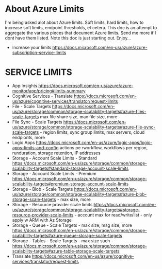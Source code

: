 # About Azure Limits

I'm being asked alot about Azure limits.  Soft limits, hard limits, how to increase soft limits, endpoint thresholds, et cetera.  This doc is an attempt to aggregate the various pieces that document Azure limits.  Send me more if I dont have them listed.  Note this doc is just starting out.  Enjoy...

* Increase your limits <https://docs.microsoft.com/en-us/azure/azure-subscription-service-limits>

# SERVICE LIMITS

* App Insights <https://docs.microsoft.com/en-us/azure/azure-monitor/app/pricing#limits-summary>
* Cognitive Services - Translate <https://docs.microsoft.com/en-us/azure/cognitive-services/translator/request-limits>
* File - Scale Targets <https://docs.microsoft.com/en-us/azure/storage/common/storage-scalability-targets#azure-files-scale-targets> max file share size, max file size, more
* File Sync - Scale Targets <https://docs.microsoft.com/en-us/azure/storage/common/storage-scalability-targets#azure-file-sync-scale-targets> - region limits, sync group limits, max servers, cloud endpionts, more
* Logic Apps <https://docs.microsoft.com/en-us/azure/logic-apps/logic-apps-limits-and-config> actions pe rworkflow, workflows per region, runduration, storage retention, IP addresses
* Storage - Account Scale Limits - Standard <https://docs.microsoft.com/en-us/azure/storage/common/storage-scalability-targets#standard-storage-account-scale-limits>
* Storage - Account Scale Limits - Premium <https://docs.microsoft.com/en-us/azure/storage/common/storage-scalability-targets#premium-storage-account-scale-limits>
* Storage - Blob - Scale Targets <https://docs.microsoft.com/en-us/azure/storage/common/storage-scalability-targets#azure-blob-storage-scale-targets> - max size, more
* Storage - Resource provider scale limits <https://docs.microsoft.com/en-us/azure/storage/common/storage-scalability-targets#storage-resource-provider-scale-limits> - account max for read/write/list - only apply w ARM with Az Storage
* Storage - Queue - Scale Targets - max size, msg size, more <https://docs.microsoft.com/en-us/azure/storage/common/storage-scalability-targets#azure-queue-storage-scale-targets>
* Storage - Tables - Scale Targets - max size such - <https://docs.microsoft.com/en-us/azure/storage/common/storage-scalability-targets#azure-table-storage-scale-targets>
* Translate <https://docs.microsoft.com/en-us/azure/cognitive-services/translator/request-limits>